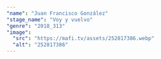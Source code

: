 ```yaml
---
"name": "Juan Francisco González"
"stage_name": "Voy y vuelvo"
"genre": "2018_313"
"image":
  "src": "https://mafi.tv/assets/252817386.webp"
  "alt": "252817386"
---
```

